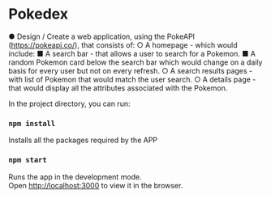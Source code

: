 # Pokedex 

● Design / Create a web application, using the PokeAPI (https://pokeapi.co/), that consists of: 
    ○ A homepage - which would include: 
        ■ A search bar - that allows a user to search for a Pokemon. 
        ■ A random Pokemon card below the search bar which would change on a daily basis for every user but not on every refresh. 
    ○ A search results pages - with list of Pokemon that would match the user search. 
    ○ A details page - that would display all the attributes associated with the Pokemon. 


In the project directory, you can run:

### `npm install`

Installs all the packages required by the APP

### `npm start`

Runs the app in the development mode.<br>
Open [http://localhost:3000](http://localhost:3000) to view it in the browser.

